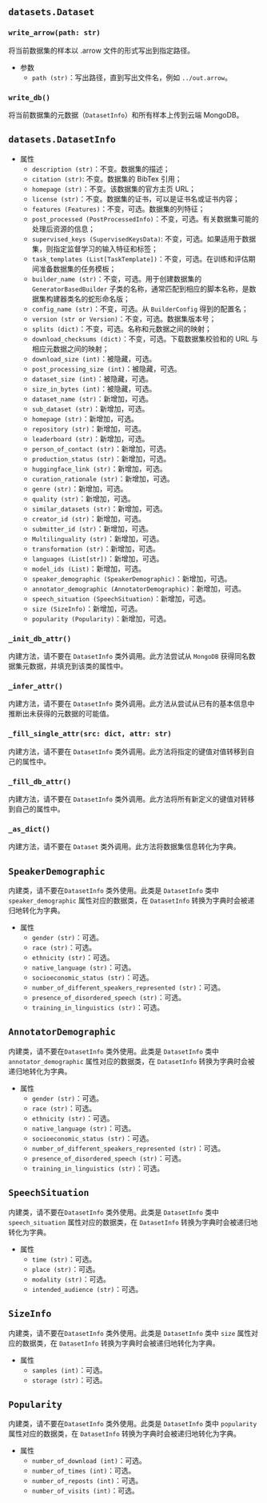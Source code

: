 
## `datasets.Dataset`

### `write_arrow(path: str)`
将当前数据集的样本以 .arrow 文件的形式写出到指定路径。
- 参数
    - `path (str)`：写出路径，直到写出文件名，例如 `../out.arrow`。

### `write_db()`
将当前数据集的元数据（`DatasetInfo`）和所有样本上传到云端 MongoDB。

## `datasets.DatasetInfo`
- 属性
    - `description (str)`：不变。数据集的描述；
    - `citation (str)`: 不变。数据集的 BibTex 引用；
    - `homepage (str)`：不变。该数据集的官方主页 URL；
    - `license (str)`：不变。数据集的证书，可以是证书名或证书内容；
    - `features (Features)`：不变，可选。数据集的列特征；
    - `post_processed (PostProcessedInfo)`：不变，可选。有关数据集可能的处理后资源的信息；
    - `supervised_keys (SupervisedKeysData)`: 不变，可选。如果适用于数据集，则指定监督学习的输入特征和标签；
    - `task_templates (List[TaskTemplate])`：不变，可选。在训练和评估期间准备数据集的任务模板；
    - `builder_name (str)`：不变，可选。用于创建数据集的 `GeneratorBasedBuilder` 子类的名称，通常匹配到相应的脚本名称，是数据集构建器类名的蛇形命名版；
    - `config_name (str)`：不变，可选。从 `BuilderConfig` 得到的配置名；
    - `version (str or Version)`：不变，可选。数据集版本号；
    - `splits (dict)`：不变，可选。名称和元数据之间的映射；
    - `download_checksums (dict)`：不变，可选。下载数据集校验和的 URL 与相应元数据之间的映射；
    - `download_size (int)`：被隐藏，可选。
    - `post_processing_size (int)`：被隐藏，可选。
    - `dataset_size (int)`：被隐藏，可选。
    - `size_in_bytes (int)`：被隐藏，可选。
    - `dataset_name (str)`：新增加，可选。
    - `sub_dataset (str)`：新增加，可选。
    - `homepage (str)`：新增加，可选。
    - `repository (str)`：新增加，可选。
    - `leaderboard (str)`：新增加，可选。
    - `person_of_contact (str)`：新增加，可选。
    - `production_status (str)`：新增加，可选。
    - `huggingface_link (str)`：新增加，可选。
    - `curation_rationale (str)`：新增加，可选。
    - `genre (str)`：新增加，可选。
    - `quality (str)`：新增加，可选。
    - `similar_datasets (str)`：新增加，可选。
    - `creator_id (str)`：新增加，可选。
    - `submitter_id (str)`：新增加，可选。
    - `Multilinguality (str)`：新增加，可选。
    - `transformation (str)`：新增加，可选。
    - `languages (List[str])`：新增加，可选。
    - `model_ids (List)`：新增加，可选。
    - `speaker_demographic (SpeakerDemographic)`：新增加，可选。
    - `annotator_demographic (AnnotatorDemographic)`：新增加，可选。
    - `speech_situation (SpeechSituation)`：新增加，可选。
    - `size (SizeInfo)`：新增加，可选。
    - `popularity (Popularity)`：新增加，可选。

### `_init_db_attr()`
内建方法，请不要在 `DatasetInfo` 类外调用。此方法尝试从 `MongoDB` 获得同名数据集元数据，并填充到该类的属性中。

### `_infer_attr()`
内建方法，请不要在 `DatasetInfo` 类外调用。此方法从尝试从已有的基本信息中推断出未获得的元数据的可能值。

### `_fill_single_attr(src: dict, attr: str)`
内建方法，请不要在 `DatasetInfo` 类外调用。此方法将指定的键值对值转移到自己的属性中。

### `_fill_db_attr()`
内建方法，请不要在 `DatasetInfo` 类外调用。此方法将所有新定义的键值对转移到自己的属性中。

### `_as_dict()`
内建方法，请不要在 `Dataset` 类外调用。此方法将数据集信息转化为字典。


## `SpeakerDemographic`
内建类，请不要在`DatasetInfo` 类外使用。此类是 `DatasetInfo` 类中 `speaker_demographic` 属性对应的数据类，在 `DatasetInfo` 转换为字典时会被递归地转化为字典。
- 属性
    - `gender (str)`：可选。
    - `race (str)`：可选。
    - `ethnicity (str)`：可选。
    - `native_language (str)`：可选。
    - `socioeconomic_status (str)`：可选。
    - `number_of_different_speakers_represented (str)`：可选。
    - `presence_of_disordered_speech (str)`：可选。
    - `training_in_linguistics (str)`：可选。

## `AnnotatorDemographic`
内建类，请不要在`DatasetInfo` 类外使用。此类是 `DatasetInfo` 类中 `annotator_demographic` 属性对应的数据类，在 `DatasetInfo` 转换为字典时会被递归地转化为字典。
- 属性
    - `gender (str)`：可选。
    - `race (str)`：可选。
    - `ethnicity (str)`：可选。
    - `native_language (str)`：可选。
    - `socioeconomic_status (str)`：可选。
    - `number_of_different_speakers_represented (str)`：可选。
    - `presence_of_disordered_speech (str)`：可选。
    - `training_in_linguistics (str)`：可选。

## `SpeechSituation`
内建类，请不要在`DatasetInfo` 类外使用。此类是 `DatasetInfo` 类中 `speech_situation` 属性对应的数据类，在 `DatasetInfo` 转换为字典时会被递归地转化为字典。
- 属性
    - `time (str)`：可选。
    - `place (str)`：可选。
    - `modality (str)`：可选。
    - `intended_audience (str)`：可选。

## `SizeInfo`
内建类，请不要在`DatasetInfo` 类外使用。此类是 `DatasetInfo` 类中 `size` 属性对应的数据类，在 `DatasetInfo` 转换为字典时会被递归地转化为字典。
- 属性
    - `samples (int)`：可选。
    - `storage (str)`：可选。

## `Popularity`
内建类，请不要在`DatasetInfo` 类外使用。此类是 `DatasetInfo` 类中 `popularity` 属性对应的数据类，在 `DatasetInfo` 转换为字典时会被递归地转化为字典。
- 属性
    - `number_of_download (int)`：可选。
    - `number_of_times (int)`：可选。
    - `number_of_reposts (int)`：可选。
    - `number_of_visits (int)`：可选。
